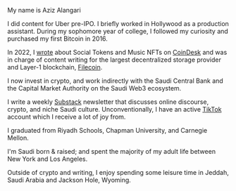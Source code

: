 <!DOCTYPE html>
<html lang="en">
<head>
  <meta charset="UTF-8">
  <meta name="viewport" content="width=device-width, initial-scale=1">


  <!-- Google Fonts: Lora -->
  <link rel="preconnect" href="https://fonts.googleapis.com">
  <link rel="preconnect" href="https://fonts.gstatic.com" crossorigin>
  <link href="https://fonts.googleapis.com/css2?family=Roboto:wght@400;700&display=swap" rel="stylesheet">

 
</head>
<body>

  </header>

  <main>

    
My name is Aziz Alangari

I did content for Uber pre-IPO. I briefly worked in Hollywood as a production assistant. During my sophomore year of college, I followed my curiosity and purchased my first Bitcoin in 2016.

In 2022, I <a href="https://www.coindesk.com/author/aziz-alangari?_gl=1*y8bww*_up*MQ..*_ga*NjU0NDg3NDkzLjE3NTg4MTcwMjM.*_ga_VM3STRYVN8*czE3NTg4MTcwMjEkbzEkZzAkdDE3NTg4MTcwMjEkajYwJGwwJGgxMjM5NTAzNTI5">wrote</a> about Social Tokens and Music NFTs on <a href="https://www.coindesk.com/author/aziz-alangari?_gl=1*y8bww*_up*MQ..*_ga*NjU0NDg3NDkzLjE3NTg4MTcwMjM.*_ga_VM3STRYVN8*czE3NTg4MTcwMjEkbzEkZzAkdDE3NTg4MTcwMjEkajYwJGwwJGgxMjM5NTAzNTI5">CoinDesk</a> and was in charge of content writing for the largest decentralized storage provider and Layer-1 blockchain, <a href="https://filecoin.io">Filecoin</a>. 

I now invest in crypto, and work indirectly with the Saudi Central Bank and the Capital Market Authority on the Saudi Web3 ecosystem.

I write a weekly <a href="https://asease.substack.com">Substack</a> newsletter that discusses online discourse, crypto, and niche Saudi culture. Unconventionally, I have an active 
<a href="https://tiktok.com/@alan__gari">TikTok</a> account which I receive a lot of joy from.

I graduated from Riyadh Schools, Chapman University, and Carnegie Mellon.

I'm Saudi born & raised; and spent the majority of my adult life between New York and Los Angeles.

Outside of crypto and writing, I enjoy spending some leisure time in Jeddah, Saudi Arabia and Jackson Hole, Wyoming.

  </main>


